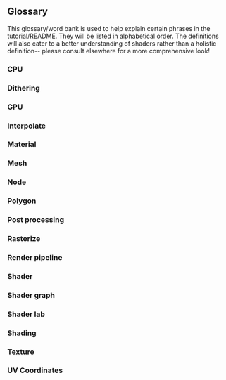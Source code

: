 ## Glossary
This glossary/word bank is used to help explain certain phrases in the tutorial/README. They will be listed in alphabetical order.
The definitions will also cater to a better understanding of shaders rather than a holistic definition-- please consult elsewhere for a more comprehensive look!

### CPU
### Dithering
### GPU
### Interpolate
### Material
### Mesh
### Node
### Polygon
### Post processing
### Rasterize
### Render pipeline
### Shader
### Shader graph
### Shader lab
### Shading
### Texture
### UV Coordinates
